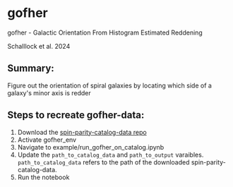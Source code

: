 # gofher
gofher - Galactic Orientation From Histogram Estimated Reddening

Schalllock et al. 2024

## Summary:
Figure out the orientation of spiral galaxies by locating which side of a galaxy's minor axis is redder

## Steps to recreate gofher-data:
1) Download the [spin-parity-catalog-data repo](https://github.com/cora-schallock/spin-parity-catalog-data)
2) Activate gofher_env
3) Navigate to example/run_gofher_on_catalog.ipynb
4) Update the `path_to_catalog_data` and `path_to_output` varaibles. `path_to_catalog_data` refers to the path of the downloaded spin-parity-catalog-data.
5) Run the notebook
